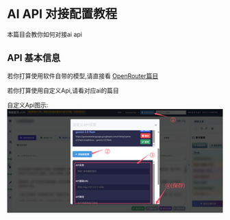 # AI API 对接配置教程

 本篇目会教你如何对接ai api

## API 基本信息

 若你打算使用软件自带的模型,请直接看 [OpenRouter篇目](./OpenRouter.md)

 若你打算使用自定义Api,请看对应ai的篇目

 自定义Api图示:
 ![howtoues](../../public/howuse.png)